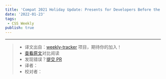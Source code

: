 ```yaml
---
title: 'Compat 2021 Holiday Update: Presents for Developers Before the End of the Year'
date: '2022-01-23'
tags:
 - CSS Weekly
publish: true
---
```



---
> * 译文出自：[weekly-tracker](https://github.com/FEDarling/weekly-tracker) 项目，期待你的加入！
> * [查看原文](https://web.dev/compat2021-holiday-update/?utm_source=CSS-Weekly&utm_campaign=Issue-486&utm_medium=web)对比阅读
> * 发现错误？[提交 PR](https://github.com/FEDarling/weekly-tracker/blob/main/weeklys/css_weekly/486/compat_2021_holiday_update.md)
> * 译者：
> * 校对者：